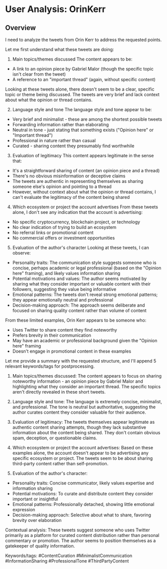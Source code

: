 # User Analysis: OrinKerr

## Overview

<think>
I need to analyze the tweets from Orin Kerr to address the requested points.

Let me first understand what these tweets are doing:

1. Main topics/themes discussed
The content appears to be:
- A link to an opinion piece by Gabriel Malor (though the specific topic isn't clear from the tweet)
- A reference to an "important thread" (again, without specific content)

Looking at these tweets alone, there doesn't seem to be a clear, specific topic or theme being discussed. The tweets are very brief and lack context about what the opinion or thread contains.

2. Language style and tone
The language style and tone appear to be:
- Very brief and minimalist - these are among the shortest possible tweets
- Forwarding information rather than elaborating
- Neutral in tone - just stating that something exists ("Opinion here" or "Important thread")
- Professional in nature rather than casual
- Curated - sharing content they presumably find worthwhile

3. Evaluation of legitimacy
This content appears legitimate in the sense that:
- It's a straightforward sharing of content (an opinion piece and a thread)
- There's no obvious misinformation or deceptive claims
- The tweets are authentic in representing themselves as sharing someone else's opinion and pointing to a thread
- However, without context about what the opinion or thread contains, I can't evaluate the legitimacy of the content being shared

4. Which ecosystem or project the account advertises
From these tweets alone, I don't see any indication that the account is advertising:
- No specific cryptocurrency, blockchain project, or technology
- No clear indication of trying to build an ecosystem
- No referral links or promotional content
- No commercial offers or investment opportunities

5. Evaluation of the author's character
Looking at these tweets, I can observe:
- Personality traits: The communication style suggests someone who is concise, perhaps academic or legal professional (based on the "Opinion here" framing), and likely values information sharing
- Potential motivations and values: The author seems motivated by sharing what they consider important or valuable content with their followers, suggesting they value being informative
- Emotional patterns: The tweets don't reveal strong emotional patterns; they appear emotionally neutral and professional
- Decision-making approach: The approach seems deliberate and focused on sharing quality content rather than volume of content

From these limited examples, Orin Kerr appears to be someone who:
- Uses Twitter to share content they find noteworthy
- Prefers brevity in their communication
- May have an academic or professional background given the "Opinion here" framing
- Doesn't engage in promotional content in these examples

Let me provide a summary with the requested structure, and I'll append 5 relevant keywords/tags for postprocessing.
</think>

1. Main topics/themes discussed:
The content appears to focus on sharing noteworthy information - an opinion piece by Gabriel Malor and highlighting what they consider an important thread. The specific topics aren't directly revealed in these short tweets.

2. Language style and tone:
The language is extremely concise, minimalist, and professional. The tone is neutral but authoritative, suggesting the author curates content they consider valuable for their audience.

3. Evaluation of legitimacy:
The tweets themselves appear legitimate as authentic content sharing attempts, though they lack substantive information about the content being shared. They don't contain obvious spam, deception, or questionable claims.

4. Which ecosystem or project the account advertises:
Based on these examples alone, the account doesn't appear to be advertising any specific ecosystem or project. The tweets seem to be about sharing third-party content rather than self-promotion.

5. Evaluation of the author's character:
- Personality traits: Concise communicator, likely values expertise and information sharing
- Potential motivations: To curate and distribute content they consider important or insightful
- Emotional patterns: Professionally detached, showing little emotional expression
- Decision-making approach: Selective about what to share, favoring brevity over elaboration

Contextual analysis: These tweets suggest someone who uses Twitter primarily as a platform for curated content distribution rather than personal commentary or promotion. The author seems to position themselves as a gatekeeper of quality information.

Keywords/tags:
#ContentCuration #MinimalistCommunication #InformationSharing #ProfessionalTone #ThirdPartyContent